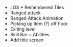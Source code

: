 - LOS + Remembered Tiles
- Ranged attack
- Ranged Attack Animation
- Picking up item (?) off floor
- Exiting level
- Skill Bar + Abilities
- Add title screen
